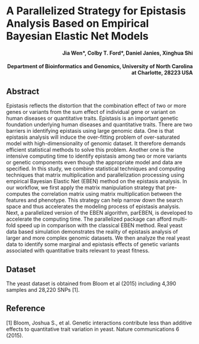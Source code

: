 # A Parallelized Strategy for Epistasis Analysis Based on Empirical Bayesian Elastic Net Models

<h4 align = "right">Jia Wen*, Colby T. Ford*, Daniel Janies, Xinghua Shi</h4>
<h4 align = "right">Department of Bioinformatics and Genomics, University of North Carolina at Charlotte, 28223 USA</h4>

## Abstract

Epistasis reflects the distortion that the combination effect of two or more genes or variants from the sum effect of individual gene or variant on human diseases or quantitative traits. Epistasis is an important genetic foundation underlying human diseases and quantitative traits. There are two barriers in identifying epistasis using large genomic data. One is that epistasis analysis will induce the over-fitting problem of over-saturated model with high-dimensionality of genomic dataset. It therefore demands efficient statistical methods to solve this problem. 
Another one is the intensive computing time to identify epistasis among two or more variants or genetic components even though the appropriate model and data are specified. In this study, we combine statistical techniques and computing techniques that matrix multiplication and parallelization processing using empirical Bayesian Elastic Net (EBEN) method on the epistasis analysis. In our workflow, we first apply the matrix manipulation strategy that pre-computes the correlation matrix using matrix multiplication between the features and phenotype. This strategy can help narrow down the search space and thus accelerates the modeling process of epistasis analysis. Next, a parallelized version of the EBEN algorithm, parEBEN, is developed to accelerate the computing time. The parallelized package can afford multi-fold speed up in comparison with the classical EBEN method. Real yeast data based simulation demonstrates the reality of epistasis analysis of larger and more complex genomic datasets. We then analyze the real yeast data to identify some marginal and epistasis effects of genetic variants associated with quantitative traits relevant to yeast fitness.  


## Dataset

The yeast dataset is obtained from Bloom et al (2015) including 4,390 samples and 28,220 SNPs [1].


## Reference

[1] Bloom, Joshua S., et al. Genetic interactions contribute less than additive effects to quantitative trait variation in yeast. Nature communications 6 (2015).
